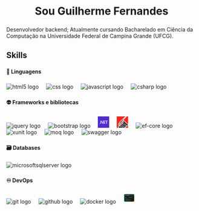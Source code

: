 <h1 align="center">Sou Guilherme Fernandes</h1>

###

<p align="left">Desenvolvedor backend; Atualmente cursando Bacharelado em Ciência da Computação na Universidade Federal de Campina Grande (UFCG).</p>

###

<h2 align="left">Skills</h2>

###

<h4 align="left">🌱 Linguagens</h4>

###

<div align="left">
  <img src="https://skillicons.dev/icons?i=html" height="30" alt="html5 logo"  />
  <img width="12" />
  <img src="https://skillicons.dev/icons?i=css" height="30" alt="css logo"  />
  <img width="12" />
  <img src="https://skillicons.dev/icons?i=js" height="30" alt="javascript logo"  />
  <img width="12" />
  <img src="https://skillicons.dev/icons?i=cs" height="30" alt="csharp logo"  />
</div>

###

<h4 align="left">👽️ Frameworks e bibliotecas</h4>

###

<div align="left">
  <img src="https://cdn.jsdelivr.net/gh/devicons/devicon@latest/icons/jquery/jquery-original.svg" height="30" alt="jquery logo" />
  <img width="12" />
  <img src="https://cdn.jsdelivr.net/gh/devicons/devicon@latest/icons/bootstrap/bootstrap-original.svg" height="30" alt="bootstrap logo" />
  <img width="12" />
  <img src="media/dotnet-logo.svg" height="30" alt="dotnet-core logo" />
  <img width="12" />
  <img src="media/serilog-logo.png" height="30" alt="serilog logo" />
  <img width="12" />
  <img src="https://cdn.jsdelivr.net/gh/devicons/devicon@latest/icons/entityframeworkcore/entityframeworkcore-original.svg" height="30" alt="ef-core logo" />
  <img width="12" />
  <img src="media/full-logo.svg" height="30" alt="xunit logo"/>
  <img width="12" />
  <img src="https://github.com/devlooped/moq/blob/main/docs/assets/images/moq-icon.png?raw=true" height="30" alt="moq logo"/>
  <img width="12" />
  <img src="https://cdn.jsdelivr.net/gh/devicons/devicon@latest/icons/swagger/swagger-original.svg" height="30" alt="swagger logo" />
</div>

###

<h4 align="left">🗃️ Databases</h4>

###

<div align="left">
  <img src="https://img.shields.io/badge/Microsoft SQL Server-CC2927?logo=microsoftsqlserver&logoColor=white&style=for-the-badge" height="30" alt="microsoftsqlserver logo"  />
</div>

###

<h4 align="left">♾️ DevOps</h4>

###

<div align="left">
  <img src="https://skillicons.dev/icons?i=git" height="30" alt="git logo"  />
  <img width="12" />
  <img src="https://skillicons.dev/icons?i=github" height="30" alt="github logo"  />
  <img width="12" />
  <img src="https://skillicons.dev/icons?i=docker" height="30" alt="docker logo"  />
  <img width="12" />
  <a href="https://github.com/jdx/mise">
    <img src="https://github.com/jdx/mise/raw/main/docs/public/logo.svg" alt="mise" height="30">
  </a>
</div>

###
